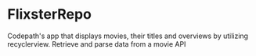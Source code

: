 # FlixsterRepo
 Codepath's app that displays movies, their titles and overviews by utilizing recyclerview. Retrieve and parse data from a movie API 
